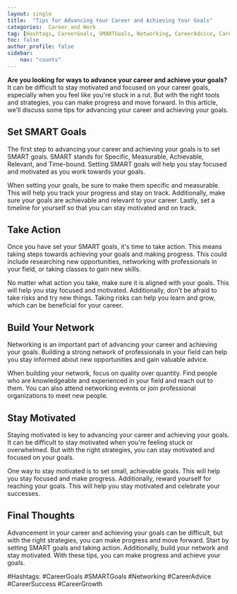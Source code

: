 ```yaml
---
layout: single
title:  "Tips for Advancing Your Career and Achieving Your Goals"
categories:  Career and Work
tag: [Hashtags, CareerGoals, SMARTGoals, Networking, CareerAdvice, CareerSuccess, CareerGrowth, ]
toc: false
author_profile: false
sidebar:
    nav: "counts"
---
```

    
**Are you looking for ways to advance your career and achieve your goals?** It can be difficult to stay motivated and focused on your career goals, especially when you feel like you're stuck in a rut. But with the right tools and strategies, you can make progress and move forward. In this article, we'll discuss some tips for advancing your career and achieving your goals.

## Set SMART Goals

The first step to advancing your career and achieving your goals is to set SMART goals. SMART stands for Specific, Measurable, Achievable, Relevant, and Time-bound. Setting SMART goals will help you stay focused and motivated as you work towards your goals.

When setting your goals, be sure to make them specific and measurable. This will help you track your progress and stay on track. Additionally, make sure your goals are achievable and relevant to your career. Lastly, set a timeline for yourself so that you can stay motivated and on track.

## Take Action

Once you have set your SMART goals, it's time to take action. This means taking steps towards achieving your goals and making progress. This could include researching new opportunities, networking with professionals in your field, or taking classes to gain new skills.

No matter what action you take, make sure it is aligned with your goals. This will help you stay focused and motivated. Additionally, don't be afraid to take risks and try new things. Taking risks can help you learn and grow, which can be beneficial for your career.

## Build Your Network

Networking is an important part of advancing your career and achieving your goals. Building a strong network of professionals in your field can help you stay informed about new opportunities and gain valuable advice.

When building your network, focus on quality over quantity. Find people who are knowledgeable and experienced in your field and reach out to them. You can also attend networking events or join professional organizations to meet new people.

## Stay Motivated

Staying motivated is key to advancing your career and achieving your goals. It can be difficult to stay motivated when you're feeling stuck or overwhelmed. But with the right strategies, you can stay motivated and focused on your goals.

One way to stay motivated is to set small, achievable goals. This will help you stay focused and make progress. Additionally, reward yourself for reaching your goals. This will help you stay motivated and celebrate your successes.

## Final Thoughts

Advancement in your career and achieving your goals can be difficult, but with the right strategies, you can make progress and move forward. Start by setting SMART goals and taking action. Additionally, build your network and stay motivated. With these tips, you can make progress and achieve your goals.

#Hashtags:
#CareerGoals #SMARTGoals #Networking #CareerAdvice #CareerSuccess #CareerGrowth